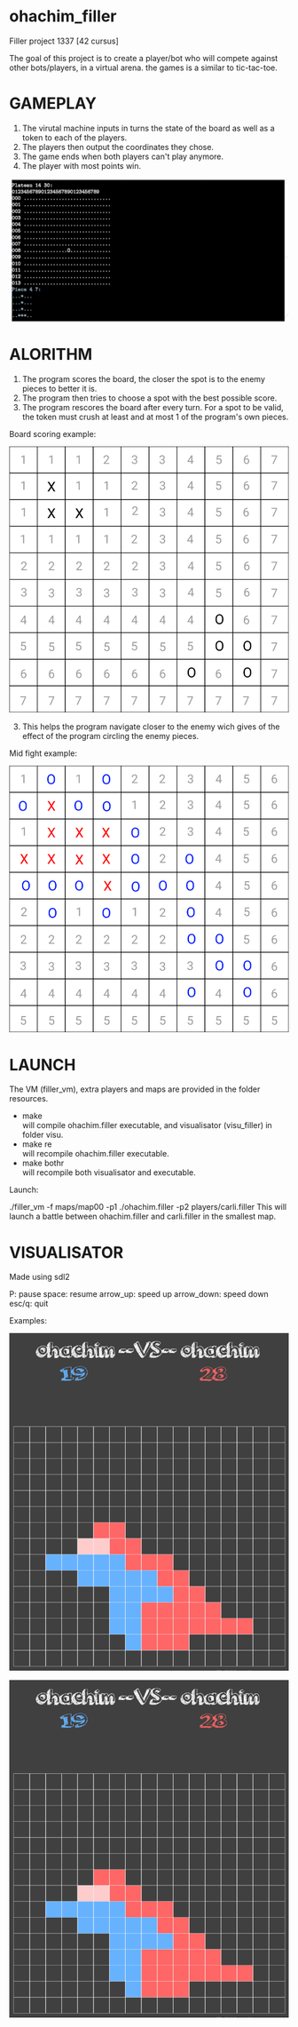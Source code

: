 # ohachim_filler
Filler project 1337 [42 cursus]

The goal of this project is to create a player/bot who will compete against other bots/players, in a virtual arena.
the games is a similar to tic-tac-toe.

# GAMEPLAY

1. The virutal machine inputs in turns the state of the board as well as a token to each of the players.
2. The players then output the coordinates they chose.
3. The game ends when both players can't play anymore.
4. The player with most points win.

![](https://github.com/ThatKstho/ohachim_filler/blob/master/board_example)

# ALORITHM

1. The program scores the board, the closer the spot is to the enemy pieces to better it is.
2. The program then tries to choose a spot with the best possible score.
3. The program rescores the board after every turn.
For a spot to be valid, the token must crush at least and at most 1 of the program's own pieces.

Board scoring example:

![](https://github.com/ThatKstho/ohachim_filler/blob/master/algo_example)

3. This helps the program navigate closer to the enemy wich gives of the effect of the program circling the enemy pieces.

Mid fight example:

![](https://github.com/ThatKstho/ohachim_filler/blob/master/mid_algo)

# LAUNCH

The VM (filler_vm), extra players and maps are provided in the folder resources.

* make\
  will compile ohachim.filler executable, and visualisator (visu_filler) in folder visu.
* make re\
  will recompile ohachim.filler executable.
* make bothr\
  will recompile both visualisator and executable.
  
Launch:

./filler_vm -f maps/map00 -p1 ./ohachim.filler -p2 players/carli.filler
This will launch a battle between ohachim.filler and carli.filler in the smallest map.

# VISUALISATOR
Made using sdl2

P: pause
space: resume
arrow_up: speed up
arrow_down: speed down
esc/q: quit

Examples:

![](https://github.com/ThatKstho/ohachim_filler/blob/master/visu1)

![](https://github.com/ThatKstho/ohachim_filler/blob/master/visu1)
